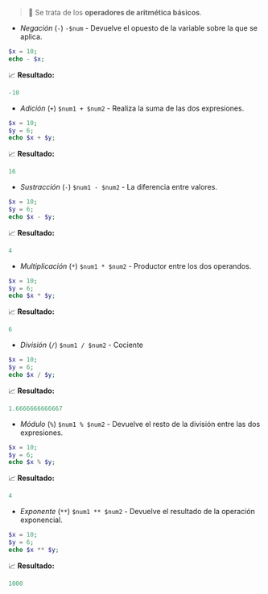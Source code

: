 > 📝 Se trata de los **operadores de aritmética básicos**.​

* _Negación_ (`-`) `-$num` - Devuelve el opuesto de la variable sobre la que se aplica.

```php
$x = 10;  
echo - $x;
```
📈 **Resultado:**
```php
-10
```

* _Adición_ (`+`) `$num1 + $num2` - Realiza la suma de las dos expresiones.

```php
$x = 10;  
$y = 6;
echo $x + $y;
```
📈 **Resultado:**
```php
16
```

* _Sustracción_ (`-`) `$num1 - $num2` - La diferencia entre valores.

```php
$x = 10;  
$y = 6;
echo $x - $y;
```
📈 **Resultado:**
```php
4
```

* _Multiplicación_ (`*`) `$num1 * $num2` - Productor entre los dos operandos.

```php
$x = 10;  
$y = 6;
echo $x * $y;
```
📈 **Resultado:**
```php
6
```

* _División_ (`/`) `$num1 / $num2` - Cociente

```php
$x = 10;  
$y = 6;
echo $x / $y;
```
📈 **Resultado:**
```php
1.6666666666667
```

* _Módulo_ (`%`) `$num1 % $num2` - Devuelve el resto de la división entre las dos expresiones.

```php
$x = 10;  
$y = 6;
echo $x % $y;
```
📈 **Resultado:**
```php
4
```

* _Exponente_ (`**`) `$num1 ** $num2` - Devuelve el resultado de la operación exponencial.

```php
$x = 10;  
$y = 6;
echo $x ** $y;
```
📈 **Resultado:**
```php
1000
```